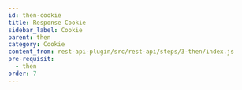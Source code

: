 ```yaml
---
id: then-cookie
title: Response Cookie
sidebar_label: Cookie
parent: then
category: Cookie
content_from: rest-api-plugin/src/rest-api/steps/3-then/index.js
pre-requisit:
  - then
order: 7
---
```


